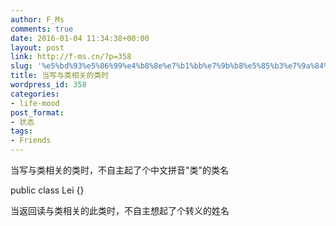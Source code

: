 ```yaml
---
author: F_Ms
comments: true
date: 2016-01-04 11:34:38+00:00
layout: post
link: http://f-ms.cn/?p=358
slug: '%e5%bd%93%e5%86%99%e4%b8%8e%e7%b1%bb%e7%9b%b8%e5%85%b3%e7%9a%84%e7%b1%bb%e6%97%b6'
title: 当写与类相关的类时
wordpress_id: 358
categories:
- life-mood
post_format:
- 状态
tags:
- Friends
---
```


当写与类相关的类时，不自主起了个中文拼音"类"的类名

public class Lei {}

当返回读与类相关的此类时，不自主想起了个转义的姓名

